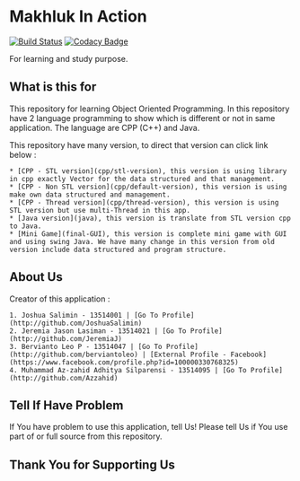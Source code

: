 # Makhluk In Action

[![Build Status](https://travis-ci.org/berv-uni-project/Makhluk-In-Action.svg?branch=master)](https://travis-ci.org/berv-uni-project/Makhluk-In-Action)
[![Codacy Badge](https://api.codacy.com/project/badge/Grade/6872f42eb4234fbb9ae0bcd6141428d9)](https://app.codacy.com/app/berviantoleo/Makhluk-In-Action?utm_source=github.com&utm_medium=referral&utm_content=berv-uni-project/Makhluk-In-Action&utm_campaign=Badge_Grade_Settings)

For learning and study purpose.

## What is this for

This repository for learning Object Oriented Programming. In this repository have 2 language programming to show which is different or not in same application. The language are CPP (C++) and Java.

This repository have many version, to direct that version can click link below :

    * [CPP - STL version](cpp/stl-version), this version is using library in cpp exactly Vector for the data structured and that management.
    * [CPP - Non STL version](cpp/default-version), this version is using make own data structured and management.
    * [CPP - Thread version](cpp/thread-version), this version is using STL version but use multi-Thread in this app.
    * [Java version](java), this version is translate from STL version cpp to Java.
    * [Mini Game](final-GUI), this version is complete mini game with GUI and using swing Java. We have many change in this version from old version include data structured and program structure.

## About Us

Creator of this application :

    1. Joshua Salimin - 13514001 | [Go To Profile](http://github.com/JoshuaSalimin) 
    2. Jeremia Jason Lasiman - 13514021 | [Go To Profile](http://github.com/JeremiaJ)
    3. Bervianto Leo P - 13514047 | [Go To Profile](http://github.com/berviantoleo) | [External Profile - Facebook](https://www.facebook.com/profile.php?id=100000330768325)
    4. Muhammad Az-zahid Adhitya Silparensi - 13514095 | [Go To Profile](http://github.com/Azzahid)

## Tell If Have Problem

If You have problem to use this application, tell Us! Please tell Us if You use part of or full source from this repository.

## Thank You for Supporting Us
